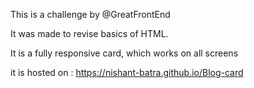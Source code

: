 This is a challenge by @GreatFrontEnd

It was made to revise basics of HTML.

It is a fully responsive card, which works on all screens

it is hosted on : https://nishant-batra.github.io/Blog-card

